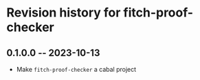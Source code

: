 # Revision history for fitch-proof-checker

## 0.1.0.0 -- 2023-10-13

* Make `fitch-proof-checker` a cabal project
